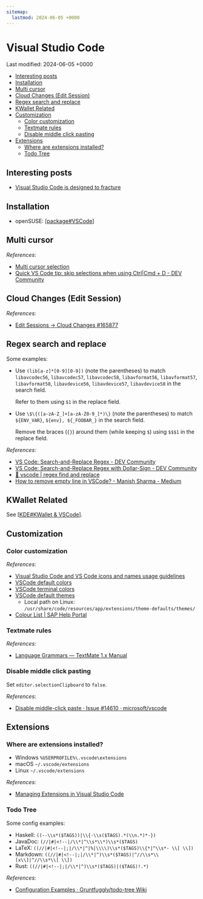 ```yaml
---
sitemap:
  lastmod: 2024-06-05 +0000
---
```


# Visual Studio Code

Last modified: 2024-06-05 +0000

- [Interesting posts](#interesting-posts)
- [Installation](#installation)
- [Multi cursor](#multi-cursor)
- [Cloud Changes (Edit Session)](#cloud-changes-edit-session)
- [Regex search and replace](#regex-search-and-replace)
- [KWallet Related](#kwallet-related)
- [Customization](#customization)
  - [Color customization](#color-customization)
  - [Textmate rules](#textmate-rules)
  - [Disable middle click pasting](#disable-middle-click-pasting)
- [Extensions](#extensions)
  - [Where are extensions installed?](#where-are-extensions-installed)
  - [Todo Tree](#todo-tree)

## Interesting posts

- [Visual Studio Code is designed to fracture](https://ghuntley.com/fracture/)

## Installation

- openSUSE: [[package#VSCode]]

## Multi cursor

*References*:

- [Multi cursor selection](https://code.visualstudio.com/docs/getstarted/tips-and-tricks#_multi-cursor-selection)
- [Quick VS Code tip: skip selections when using Ctrl|Cmd + D - DEV Community](https://dev.to/codepo8/quick-vs-code-tip-skip-selections-when-using-ctrlcmd-d-36me)

## Cloud Changes (Edit Session)

*References*:

- [Edit Sessions -> Cloud Changes #165877](https://github.com/microsoft/vscode/pull/165877#issuecomment-1357545069)

## Regex search and replace

Some examples:

- Use `(lib[a-z]*[0-9][0-9])` (note the parentheses) to match `libavcodec56`, `libavcodec57`, `libavcodec58`, `libavformat56`, `libavformat57`, `libavformat58`, `libavdevice56`, `libavdevice57`, `libavdevice58` in the search field.

  Refer to them using `$1` in the replace field.

- Use `\$\{([a-zA-Z_]+[a-zA-Z0-9_]*)\}` (note the parentheses) to match `${ENV_VAR}`, `${env}, ${_FOOBAR_}` in the search field.

  Remove the braces (`{}`) around them (while keeping `$`) using `$$$1` in the replace field.

*References*:

- [VS Code: Search-and-Replace Regex - DEV Community](https://dev.to/rfornal/vs-code-search-and-replace-regex-mn2)
- [VS Code: Search-and-Replace Regex with Dollar-Sign - DEV Community](https://dev.to/rfornal/vs-code-search-and-replace-regex-with-dollar-sign-4bph)
- [🔎 vscode \| regex find and replace](https://www.youtube.com/watch?v=xMhKstbdr3k)
- [How to remove empty line in VSCode? - Manish Sharma - Medium](https://medium.com/@manish90/how-to-remove-empty-line-in-vscode-fd3716958787)

## KWallet Related

See [[KDE#KWallet & VSCode]].

## Customization

### Color customization

*References*:

- [Visual Studio Code and VS Code icons and names usage guidelines](https://code.visualstudio.com/brand#brand-colors)
- [VSCode default colors](https://github.com/microsoft/vscode/tree/main/src/vs/platform/theme/common/colors)
- [VSCode terminal colors](https://github.com/microsoft/vscode/blob/main/src/vs/workbench/contrib/terminal/common/terminalColorRegistry.ts)
- [VSCode default themes](https://github.com/microsoft/vscode/tree/main/extensions/theme-defaults/themes)
  - Local path on Linux: `/usr/share/code/resources/app/extensions/theme-defaults/themes/`
- [Colour List \| SAP Help Portal](https://wiki.scn.sap.com/wiki/display/Img/Colour+List)

### Textmate rules

*References*:

- [Language Grammars — TextMate 1.x Manual](https://macromates.com/manual/en/language_grammars)

### Disable middle click pasting

Set `editor.selectionClipboard` to `false`.

*References*:

- [Disable middle-click paste · Issue #14610 · microsoft/vscode](https://github.com/microsoft/vscode/issues/14610)

## Extensions

### Where are extensions installed?

- Windows `%USERPROFILE%\.vscode\extensions`
- macOS `~/.vscode/extensions`
- Linux `~/.vscode/extensions`

*References*:

- [Managing Extensions in Visual Studio Code](https://code.visualstudio.com/docs/editor/extension-marketplace#_where-are-extensions-installed)

### Todo Tree

Some config examples:

- Haskell: `((--\\s*($TAGS))|\\{-\\s($TAGS).*(\\n.*)*-})`
- JavaDoc: `(//|#|<!--|/\\*|^\\s*\\*)\\s*($TAGS)`
- LaTeX: `((//|#|<!--|;|/\\*|^|%|\\\\)\\s*($TAGS)\\{*|^\\s*- \\[ \\])`
- Markdown: `((//|#|<!--|;|/\\*|^)\\s*($TAGS)|^//\\s*\\[x\\]|^//\\s*\\[ \\])`
- Rust: `((//|#|<!--|;|/\\*|^)\\s*($TAGS)|($TAGS)!.*)`

*References*:

- [Configuration Examples · Gruntfuggly/todo-tree Wiki](https://github.com/Gruntfuggly/todo-tree/wiki/Configuration-Examples)

[//begin]: # "Autogenerated link references for markdown compatibility"
[package#VSCode]: Linux/openSUSE/package.md "openSUSE Package Management"
[KDE#KWallet & VSCode]: Linux/KDE.md "KDE Plasma Tweak"
[//end]: # "Autogenerated link references"

